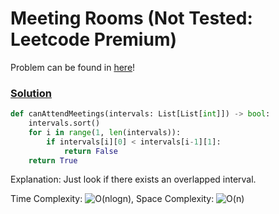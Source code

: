 # Meeting Rooms (Not Tested: Leetcode Premium)

Problem can be found in [here](https://leetcode.com/problems/meeting-rooms/)!

### [Solution](/Array%20%26%20Hashing/252-MeetingRooms/solution.py)

```python
def canAttendMeetings(intervals: List[List[int]]) -> bool:
    intervals.sort()
    for i in range(1, len(intervals)):
        if intervals[i][0] < intervals[i-1][1]:
            return False
    return True
```

Explanation: Just look if there exists an overlapped interval.

Time Complexity: ![O(nlogn)](<https://latex.codecogs.com/svg.image?\inline&space;O(nlogn)>), Space Complexity: ![O(n)](<https://latex.codecogs.com/svg.image?\inline&space;O(n)>)

